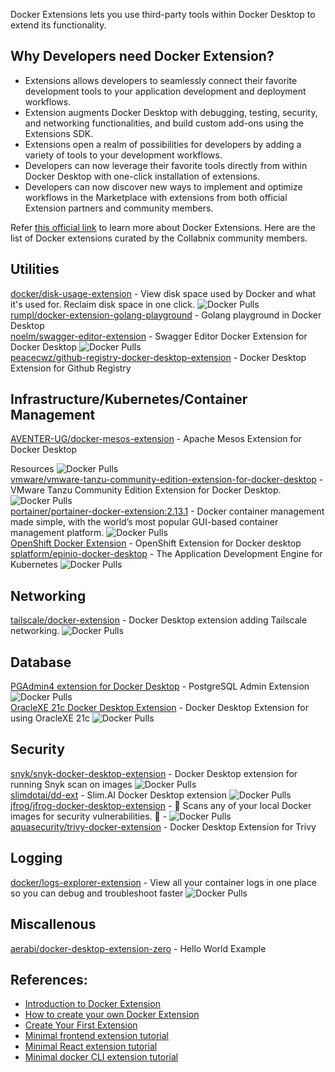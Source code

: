 Docker Extensions lets you use third-party tools within Docker Desktop to extend its functionality. 


## Why Developers need Docker Extension?
- Extensions allows developers to seamlessly connect their favorite development tools to your application development and deployment workflows. 
- Extension augments Docker Desktop with debugging, testing, security, and networking functionalities, and build custom add-ons using the Extensions SDK.
- Extensions open a realm of possibilities for developers by adding a variety of tools to your development workflows. 
- Developers can now leverage their favorite tools directly from within Docker Desktop with one-click installation of extensions. 
- Developers can now discover new ways to implement and optimize workflows in the Marketplace with extensions from both official Extension partners and community members.

Refer [this official link](https://www.docker.com/products/extensions/) to learn more about Docker Extensions.
Here are the list of Docker extensions curated by the Collabnix community members.


## Utilities


[docker/disk-usage-extension](https://hub.docker.com/r/docker/disk-usage-extension) - View disk space used by Docker and what it's used for. Reclaim disk space in one click. ![Docker Pulls](https://img.shields.io/docker/pulls/docker/disk-usage-extension) <br>
[rumpl/docker-extension-golang-playground](https://github.com/rumpl/docker-extension-golang-playground) - Golang playground in Docker Desktop  <br>
[noelm/swagger-editor-extension](https://github.com/n-murphy/swagger-editor-docker-extension) - Swagger Editor Docker Extension for Docker Desktop ![Docker Pulls](https://img.shields.io/docker/pulls/noelm/swagger-editor-extension) <br>
[peacecwz/github-registry-docker-desktop-extension](peacecwz/github-registry-docker-desktop-extension) - Docker Desktop Extension for Github Registry


## Infrastructure/Kubernetes/Container Management

[AVENTER-UG/docker-mesos-extension](https://github.com/AVENTER-UG/docker-mesos-extension) - Apache Mesos Extension for Docker Desktop

Resources
 ![Docker Pulls](https://img.shields.io/docker/pulls/avhost/docker-mesos-extension)<br>
[vmware/vmware-tanzu-community-edition-extension-for-docker-desktop](https://hub.docker.com/r/vmware/vmware-tanzu-community-edition-extension-for-docker-desktop) - VMware Tanzu Community Edition Extension for Docker Desktop. ![Docker Pulls](https://img.shields.io/docker/pulls/vmware/vmware-tanzu-community-edition-extension-for-docker-desktop) <br>
[portainer/portainer-docker-extension:2.13.1](https://hub.docker.com/r/portainer/portainer-docker-extension) - Docker container management made simple, with the world’s most popular GUI-based container management platform. ![Docker Pulls](https://img.shields.io/docker/pulls/portainer/portainer-docker-extension)<br>
[OpenShift Docker Extension](https://github.com/redhat-developer/openshift-dd-ext) - OpenShift Extension for Docker desktop <br>
[splatform/epinio-docker-desktop](https://hub.docker.com/r/splatform/epinio-docker-desktop) - The Application Development Engine for Kubernetes ![Docker Pulls](https://img.shields.io/docker/pulls/splatform/epinio-docker-desktop)<br>

## Networking

[tailscale/docker-extension](https://hub.docker.com/r/tailscale/docker-extension) - Docker Desktop extension adding Tailscale networking.  ![Docker Pulls](https://img.shields.io/docker/pulls/tailscale/docker-extension)<br>


## Database

[PGAdmin4 extension for Docker Desktop](https://hub.docker.com/r/mochoa/pgadmin4-docker-extension) - PostgreSQL Admin Extension  ![Docker Pulls](https://img.shields.io/docker/pulls/mochoa/pgadmin4-docker-extension)<br>
[OracleXE 21c Docker Desktop Extension](https://hub.docker.com/r/mochoa/oraclexe-docker-extension) - Docker Desktop Extension for using OracleXE 21c ![Docker Pulls](https://img.shields.io/docker/pulls/mochoa/oraclexe-docker-extension)<br>


## Security

[snyk/snyk-docker-desktop-extension](https://hub.docker.com/r/snyk/snyk-docker-desktop-extension) - Docker Desktop extension for running Snyk scan on images ![Docker Pulls](https://img.shields.io/docker/pulls/snyk/snyk-docker-desktop-extension)<br>
[slimdotai/dd-ext](https://hub.docker.com/r/slimdotai/dd-ext) - Slim.AI Docker Desktop extension ![Docker Pulls](https://img.shields.io/docker/pulls/slimdotai/dd-ext)<br>
[jfrog/jfrog-docker-desktop-extension](https://hub.docker.com/r/jfrog/jfrog-docker-desktop-extension) - 🐸 Scans any of your local Docker images for security vulnerabilities. 🐋 - ![Docker  Pulls](https://img.shields.io/docker/pulls/jfrog/jfrog-docker-desktop-extension)<br>
[aquasecurity/trivy-docker-extension](https://github.com/aquasecurity/trivy-docker-extension) - Docker Desktop Extension for Trivy <br>


## Logging


[docker/logs-explorer-extension](https://hub.docker.com/r/docker/logs-explorer-extension) - View all your container logs in one place so you can debug and troubleshoot faster ![Docker Pulls](https://img.shields.io/docker/pulls/docker/logs-explorer-extension)<br>

## Miscallenous

[aerabi/docker-desktop-extension-zero](https://github.com/aerabi/docker-desktop-extension-zero) - Hello World Example


## References:

- [Introduction to Docker Extension](https://docs.docker.com/desktop/extensions/)
- [How to create your own Docker Extension](https://docs.docker.com/desktop/extensions-sdk/)
- [Create Your First Extension](https://docs.docker.com/desktop/extensions-sdk/tutorials/initialize/)
- [Minimal frontend extension tutorial](https://docs.docker.com/desktop/extensions-sdk/tutorials/minimal-frontend-extension/)
- [Minimal React extension tutorial](https://docs.docker.com/desktop/extensions-sdk/tutorials/react-extension/)
- [Minimal docker CLI extension tutorial](https://docs.docker.com/desktop/extensions-sdk/tutorials/minimal-frontend-using-docker-cli/)





